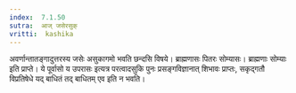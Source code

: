 ```yaml
---
index:  7.1.50
sutra:  आज् जसेरसुक्
vritti:  kashika 
---
```


अवर्णान्तातङ्गादुत्तरस्य जसेः असुकागमो भवति छन्दसि विषये। ब्राह्मणासः पितरः सोम्यासः। ब्राह्मणाः सोम्याः इति प्राप्ते। ये पूर्वासो य उपरासः इत्यत्र परत्वादसुकि पुनः प्रसङ्गविज्ञानात् शिभावः प्राप्तः, सकृद्गतौ विप्रतिषेधे यद् बाधितं तद् बाधितम् एव इति न भवति।

